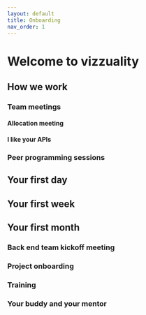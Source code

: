 ```yaml
---
layout: default
title: Onboarding
nav_order: 1
---
```


# Welcome to vizzuality


## How we work


### Team meetings


#### Allocation meeting


#### I like your APIs


### Peer programming sessions


## Your first day


## Your first week


## Your first month


### Back end team kickoff meeting


### Project onboarding


### Training


### Your buddy and your mentor

